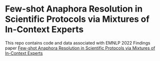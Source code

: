 # Few-shot Anaphora Resolution in Scientific Protocols via Mixtures of In-Context Experts 

This repo contains code and data associated with EMNLP 2022 Findings paper [Few-shot Anaphora Resolution in Scientific Protocols via Mixtures of In-Context Experts](http://arxiv.org/abs/2210.03690)
